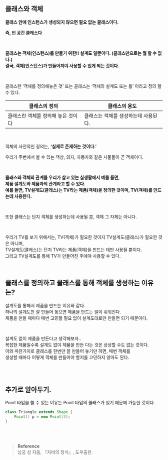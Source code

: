 ## 클래스와 객체

**클래스 안에 인스턴스가 생성되지 않으면 필요 없는 클래스이다.**

**즉, 빈 공간 클래스다**

<br/>

**클래스는 객체(인스턴스)를 만들기 위한!! 설계도 일뿐이다. (클래스만으로는 뭘 할 수 없다.) <br/>결국, 객체(인스턴스)가 만들어져야 사용할 수 있게 되는 것이다.**


<br/>

클래스란 ‘객체를 정의해놓은 것’ 또는 클래스는 ‘객체의 설계도 또는 틀’ 이라고 정의 할 수 있다.



| 클래스의 정의 | 클래스의 용도 |
| --- | --- |
| 클래스란 객체를 정의해 놓은 것이다 | 클래스는 객체를 생성하는데 사용된다. |

<br/>

객체의 사전적인 정의는, **‘실제로 존재하는 것이다.’**

우리가 주변에서 볼 수 있는 책상, 의자, 자동차와 같은 사물들이 곧 객체이다.

<br/>

**클래스와 객체의 관계를 우리가 살고 있는 실생활에서 예를 들면, <br/>제품 설계도와 제품과의 관계라고 할 수 있다. <br/>예를 들면, TV설계도(클래스)는 TV라는 제품(객체)을 정의한 것이며, TV(객체)를 만드는데 사용한다.**

<br/>

또한 클래스는 단지 객체를 생성하는데 사용될 뿐, 객체 그 자체는 아니다.

<br/>

우리가 TV를 보기 위해서는, TV(객체)가 필요한 것이지 TV설계도(클래스)가 필요한 것은 아니며, <br/>TV설계도(클래스)는 단지 TV라는 제품(객체)을 만드는 데만 사용될 뿐이다. <br/>그리고 TV설계도를 통해 TV가 만들어진 후에야 사용할 수 있다.

<br/>

## 클래스를 정의하고 클래스를 통해 객체를 생성하는 이유는?

설계도를 통해서 제품을 만드는 이유와 같다. <br/>하나의 설계도만 잘 만들어 놓으면 제품을 만드는 일이 쉬워진다. <br/>제품을 만들 때마다 매번 고민할 필요 없이 설계도대로만 만들면 되기 때문이다.

<br/>


설계도 없이 제품을 만든다고 생각해보자.. <br/>복잡한 제품일수록 설계도 없이 제품을 만든 다는 것은 상상할 수도 없는 것이다. <br/>이와 마찬가지로 클래스를 한번만 잘 만들어 놓기만 하면, 매번 객체를 <br/>생성할 때마다 어떻게 객체를 만들어야 할지를 고민하지 않아도 된다.

<br/><br/>

## 추가로 알아두기.

Point 타입을 쓸 수 있는 이유는 Point 타입의 클래스가 있기 때문에 가능한 것이다.
```java
class Triangle extends Shape {
    Point[] p = new Point[3]; 
}
```


<br/><br/>

>**Reference**
><br/>남궁 성 지음, 『자바의 정석』, 도우출판.
